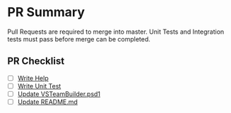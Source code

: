 # PR Summary

<!-- summarize your PR between here and the checklist -->
Pull Requests are required to merge into master.  Unit Tests and Integration tests must pass before merge can be completed.

## PR Checklist

- [ ] [Write Help](https://github.com/jsclifford/VSTeamBuilder/blob/master/.github/CONTRIBUTING.md#write-help)
- [ ] [Write Unit Test](https://github.com/jsclifford/VSTeamBuilder/blob/master/.github/CONTRIBUTING.md#write-unit-test)
- [ ] [Update VSTeamBuilder.psd1](https://github.com/jsclifford/VSTeamBuilder/blob/master/.github/CONTRIBUTING.md#update-VSTeamBuilder.psd1)
- [ ] [Update README.md](https://github.com/jsclifford/VSTeamBuilder/blob/master/.github/CONTRIBUTING.md#update-README.md)